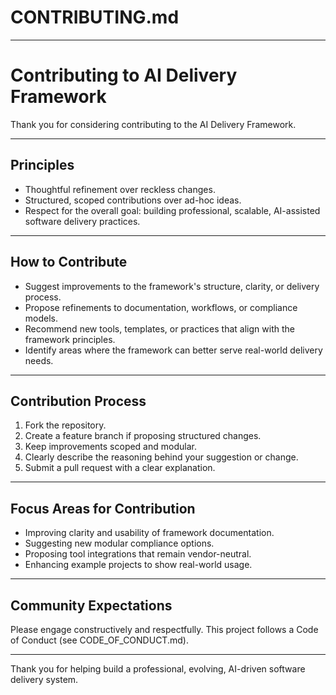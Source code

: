 # **CONTRIBUTING.md**

---

# Contributing to AI Delivery Framework

Thank you for considering contributing to the AI Delivery Framework.

---

## **Principles**

- Thoughtful refinement over reckless changes.
- Structured, scoped contributions over ad-hoc ideas.
- Respect for the overall goal: building professional, scalable, AI-assisted software delivery practices.

---

## **How to Contribute**

- Suggest improvements to the framework's structure, clarity, or delivery process.
- Propose refinements to documentation, workflows, or compliance models.
- Recommend new tools, templates, or practices that align with the framework principles.
- Identify areas where the framework can better serve real-world delivery needs.

---

## **Contribution Process**

1. Fork the repository.
2. Create a feature branch if proposing structured changes.
3. Keep improvements scoped and modular.
4. Clearly describe the reasoning behind your suggestion or change.
5. Submit a pull request with a clear explanation.

---

## **Focus Areas for Contribution**

- Improving clarity and usability of framework documentation.
- Suggesting new modular compliance options.
- Proposing tool integrations that remain vendor-neutral.
- Enhancing example projects to show real-world usage.

---

## **Community Expectations**

Please engage constructively and respectfully.
This project follows a Code of Conduct (see CODE_OF_CONDUCT.md).

---

Thank you for helping build a professional, evolving, AI-driven software delivery system.